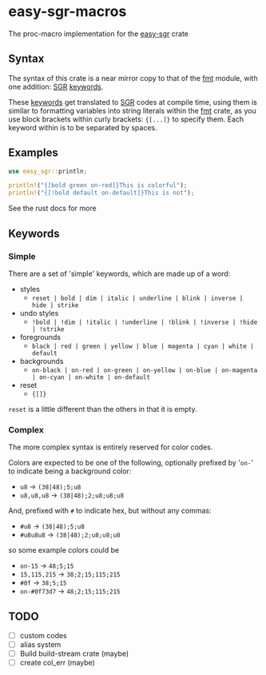 # easy-sgr-macros

The proc-macro implementation for the
[easy-sgr](https://crates.io/crates/easy-sgr) crate

## Syntax

The syntax of this crate is a near mirror copy to that of the
[fmt] module, with one addition: [SGR] [keywords].

These [keywords] get translated to [SGR] codes at compile time,
using them is similar to formatting variables into string literals
within the [fmt] crate, as you use block brackets
within curly brackets: `{[...]}` to specify them.
Each keyword within is to be separated by spaces.

## Examples

```rust
use easy_sgr::println;

println!("{[bold green on-red]}This is colorful");
println!("{[!bold default on-default]}This is not");
```

See the rust docs for more

## Keywords

### Simple

There are a set of 'simple' keywords, which are made up of a word:

- styles
    - `reset | bold | dim | italic | underline | blink | inverse | hide | strike`
- undo styles
    - `!bold | !dim | !italic | !underline | !blink | !inverse | !hide | !strike`
- foregrounds
    - `black | red | green | yellow | blue | magenta | cyan | white | default`
- backgrounds
    - `on-black | on-red | on-green | on-yellow | on-blue | on-magenta | on-cyan | on-white | on-default`
- reset
    - `{[]}`

`reset` is a little different than the others in that it is empty.

[SGR]: https://en.wikipedia.org/wiki/ANSI_escape_code#SGR
[fmt]: std::fmt
[keywords]: #keywords

### Complex

The more complex syntax is entirely reserved for color codes.

Colors are expected to be one of the following,
optionally prefixed by '`on-`' to indicate being a background color:

- `u8` -> `(38|48);5;u8`
- `u8,u8,u8` -> `(38|48);2;u8;u8;u8`

And, prefixed with `#` to indicate hex,
but without any commas:

- `#u8` -> `(38|48);5;u8`
- `#u8u8u8` -> `(38|48);2;u8;u8;u8`

so some example colors could be

- `on-15` -> `48;5;15`
- `15,115,215` -> `38;2;15;115;215`
- `#0f` -> `38;5;15`
- `on-#0f73d7` -> `48;2;15;115;215`

## TODO

- [ ] custom codes
- [ ] alias system
- [ ] Build build-stream crate (maybe)
- [ ] create col_err (maybe)

